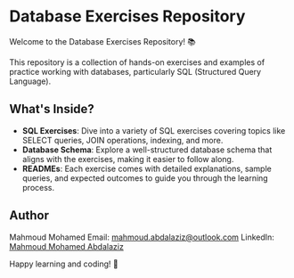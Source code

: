 # Database Exercises Repository

Welcome to the Database Exercises Repository! 📚

This repository is a collection of hands-on exercises and examples of practice working with databases, particularly SQL (Structured Query Language). 

## What's Inside?
- **SQL Exercises**: Dive into a variety of SQL exercises covering topics like SELECT queries, JOIN operations, indexing, and more.
- **Database Schema**: Explore a well-structured database schema that aligns with the exercises, making it easier to follow along.
- **READMEs**: Each exercise comes with detailed explanations, sample queries, and expected outcomes to guide you through the learning process.

## Author

Mahmoud Mohamed
Email: mahmoud.abdalaziz@outlook.com
LinkedIn: [Mahmoud Mohamed Abdalaziz](https://www.linkedin.com/in/mahmoud-mohamed-abd/)

Happy learning and coding! 🚀
